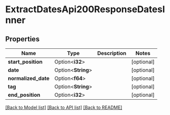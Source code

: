 # ExtractDatesApi200ResponseDatesInner

## Properties

Name | Type | Description | Notes
------------ | ------------- | ------------- | -------------
**start_position** | Option<**i32**> |  | [optional]
**date** | Option<**String**> |  | [optional]
**normalized_date** | Option<**f64**> |  | [optional]
**tag** | Option<**String**> |  | [optional]
**end_position** | Option<**i32**> |  | [optional]

[[Back to Model list]](../README.md#documentation-for-models) [[Back to API list]](../README.md#documentation-for-api-endpoints) [[Back to README]](../README.md)


